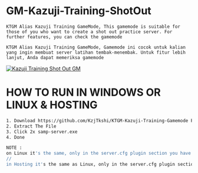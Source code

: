 # GM-Kazuji-Training-ShotOut

```
KTGM Alias Kazuji Training GameMode, This gamemode is suitable for those of you who want to create a shot out practice server. For further features, you can check the gamemode
```

```
KTGM Alias Kazuji Training GameMode, Gamemode ini cocok untuk kalian yang ingin membuat server latihan tembak-menembak. Untuk fitur lebih lanjut, Anda dapat memeriksa gamemode
```

[![Kazuji Training Shot Out GM](https://cdn.discordapp.com/attachments/1139146928634990625/1172503006361686108/UXHaBqq.png?ex=65608d84&is=654e1884&hm=51ef37376dd8d0265ce3b3b7356b810a1f88cb60caa88242dbc10f9069ca481f&)]([https://discord.gg/SCJ94u2M6v])

# HOW TO RUN IN WINDOWS OR LINUX & HOSTING
```bash
1. Download https://github.com/KzjTkshi/KTGM-Kazuji-Training-Gamemode First
2. Extract The File
3. Click 2x samp-server.exe
4. Done

NOTE :
on Linux it's the same, only in the server.cfg plugin section you have to add .so
//
in Hosting it's the same as Linux, only in the server.cfg plugin section you have to add .so & change the server port number
```
